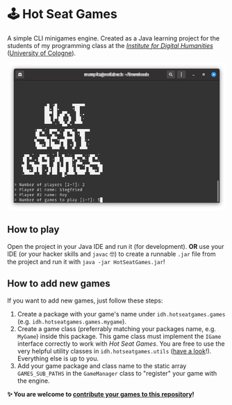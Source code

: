 # 🕹 Hot Seat Games

A simple CLI minigames engine. Created as a Java learning project for the students of my programming class at the [_Institute for Digital Humanities_](https://github.com/DH-Cologne) ([University of Cologne](https://uni-koeln.de/)).

![screenshot](doc/screenshot.png)


## How to play

Open the project in your Java IDE and run it (for development). **OR** use your IDE (or your hacker skills and `javac` 🤓) to create a runnable `.jar` file from the project and run it with `java -jar HotSeatGames.jar`!


## How to add new games

If you want to add new games, just follow these steps:

1. Create a package with your game's name under `idh.hotseatgames.games` (e.g. `idh.hotseatgames.games.mygame`).
2. Create a game class (preferrably matching your packages name, e.g. `MyGame`) inside this package. This game class must implement the `IGame` interface correctly to work with _Hot Seat Games_. You are free to use the very helpful utility classes in `idh.hotseatgames.utils` ([have a look](https://github.com/bkis/HotSeatGames/tree/main/src/idh/hotseatgames/utils)!). Everything else is up to you.
3. Add your game package and class name to the static array `GAMES_SUB_PATHS` in the `GameManager` class to "register" your game with the engine.

**✨ You are welcome to [contribute your games to this repository](https://guides.github.com/activities/forking/)!**